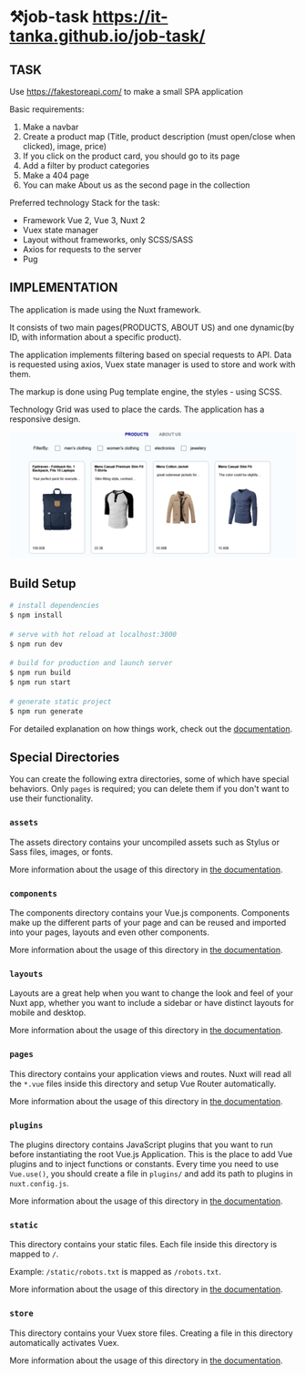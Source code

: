 # ⚒️job-task  https://it-tanka.github.io/job-task/
## TASK
Use https://fakestoreapi.com/ to make a small SPA application

Basic requirements:

1. Make a navbar
2. Create a product map (Title, product description (must open/close when clicked), image, price)
3. If you click on the product card, you should go to its page
4. Add a filter by product categories
5. Make a 404 page
6. You can make About us as the second page in the collection

Preferred technology Stack for the task:
 -  Framework Vue 2, Vue 3, Nuxt 2
 -  Vuex state manager
 -  Layout without frameworks, only SCSS/SASS
 -  Axios for requests to the server
 -  Pug
 
 ## IMPLEMENTATION
 
The application is made using the Nuxt framework.

It consists of two main pages(PRODUCTS, ABOUT US) and one dynamic(by ID, with information about a specific product).

The application implements filtering based on special requests to API. Data is requested using axios, Vuex state manager is used to store and work with them.

The markup is done using Pug  template engine, the styles - using SCSS. 

Technology Grid was used to place the cards. The application has a responsive design.

 ![](scrsh_job-task.png)
## Build Setup

```bash
# install dependencies
$ npm install

# serve with hot reload at localhost:3000
$ npm run dev

# build for production and launch server
$ npm run build
$ npm run start

# generate static project
$ npm run generate
```

For detailed explanation on how things work, check out the [documentation](https://nuxtjs.org).

## Special Directories

You can create the following extra directories, some of which have special behaviors. Only `pages` is required; you can delete them if you don't want to use their functionality.

### `assets`

The assets directory contains your uncompiled assets such as Stylus or Sass files, images, or fonts.

More information about the usage of this directory in [the documentation](https://nuxtjs.org/docs/2.x/directory-structure/assets).

### `components`

The components directory contains your Vue.js components. Components make up the different parts of your page and can be reused and imported into your pages, layouts and even other components.

More information about the usage of this directory in [the documentation](https://nuxtjs.org/docs/2.x/directory-structure/components).

### `layouts`

Layouts are a great help when you want to change the look and feel of your Nuxt app, whether you want to include a sidebar or have distinct layouts for mobile and desktop.

More information about the usage of this directory in [the documentation](https://nuxtjs.org/docs/2.x/directory-structure/layouts).


### `pages`

This directory contains your application views and routes. Nuxt will read all the `*.vue` files inside this directory and setup Vue Router automatically.

More information about the usage of this directory in [the documentation](https://nuxtjs.org/docs/2.x/get-started/routing).

### `plugins`

The plugins directory contains JavaScript plugins that you want to run before instantiating the root Vue.js Application. This is the place to add Vue plugins and to inject functions or constants. Every time you need to use `Vue.use()`, you should create a file in `plugins/` and add its path to plugins in `nuxt.config.js`.

More information about the usage of this directory in [the documentation](https://nuxtjs.org/docs/2.x/directory-structure/plugins).

### `static`

This directory contains your static files. Each file inside this directory is mapped to `/`.

Example: `/static/robots.txt` is mapped as `/robots.txt`.

More information about the usage of this directory in [the documentation](https://nuxtjs.org/docs/2.x/directory-structure/static).

### `store`

This directory contains your Vuex store files. Creating a file in this directory automatically activates Vuex.

More information about the usage of this directory in [the documentation](https://nuxtjs.org/docs/2.x/directory-structure/store).
